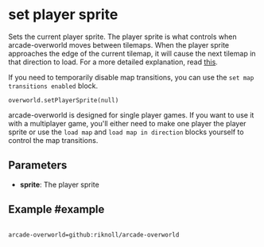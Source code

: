 # set player sprite

Sets the current player sprite. The player sprite is what controls when arcade-overworld moves between tilemaps. When the player sprite approaches the edge of the current tilemap, it will cause the next tilemap in that direction to load. For a more detailed explanation, read [this](https://github.com/riknoll/arcade-overworld?tab=readme-ov-file#transitioning-between-maps).

If you need to temporarily disable map transitions, you can use the `set map transitions enabled` block.

```sig
overworld.setPlayerSprite(null)
```

arcade-overworld is designed for single player games. If you want to use it with a multiplayer game, you'll either need to make one player the player sprite or use the `load map` and `load map in direction` blocks yourself to control the map transitions.

## Parameters

* **sprite**: The player sprite

## Example #example

```blocks
```

```package
arcade-overworld=github:riknoll/arcade-overworld
```